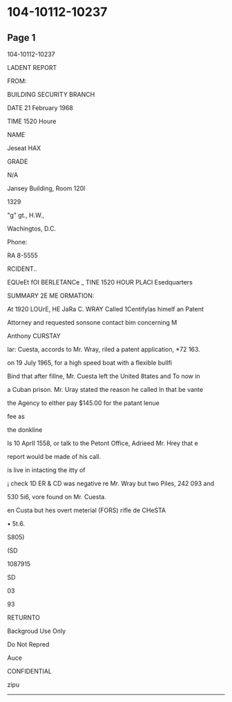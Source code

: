 # 104-10112-10237

## Page 1

104-10112-10237

LADENT REPORT

FROM:

BUILDING SECURITY BRANCH

DATE 21 February 1968

TIME 1520 Houre

NAME

Jeseat HAX

GRADE

N/A

Jansey Building, Room 120l

1329

"g" gt., H.W.,

Wachingtos, D.C.

Phone:

RA 8-5555

RCIDENT..

EQUeEt fOI BERLETANCe _ TINE 1520 HOUR PLACI Esedquarters

SUMMARY 2E ME ORMATION:

At 1920 LOUrE, HE JaRa C. WRAY Called 1Centifylas himelf an Patent

Attorney and requested sonsone contact bim concerning M

Anthony CURSTAY

lar: Cuesta, accords to Mr. Wray, riled a patent application, *72 163.

on 19 July 1965, for a high speed boat with a flexible bullfi

Bind that after fillne, Mr. Cuesta left the United 8tates and To now in

a Cuban prison. Mr. Uray stated the reason he called ln that be vante

the Agency to elther pay $145.00 for the patant lenue

fee as

the donkline

Is 10 AprIl 1558, or talk to the Petont Office, Adrieed Mr. Hrey that e

report would be made of his call.

is live in intacting the itty of

¡ check 1D ER & CD was negative re Mr. Wray but two Piles, 242 093 and

530 5i6, vore found on Mr. Cuesta.

en Custa but hes overt meterial (FORS) rifle de CHeSTA

• 5t.6.

S805)

(SD

1087915

SD

03

93

RETURNTO

Backgroud Use Only

Do Not Repred

Auce

CONFIDENTIAL

zipu

---

